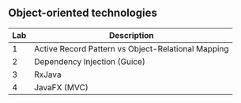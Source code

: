 ## Object-oriented technologies

| Lab | Description |
| ----------- | ----------- |
| 1 | Active Record Pattern vs Object-Relational Mapping |
| 2 | Dependency Injection (Guice) |
| 3 | RxJava |
| 4 | JavaFX (MVC) |

